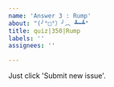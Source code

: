 ```yaml
---
name: 'Answer 3 : Rump'
about: "(╯°□°）╯︵ ┻━┻"
title: quiz|350|Rump
labels: ''
assignees: ''

---
```


Just click 'Submit new issue'.
